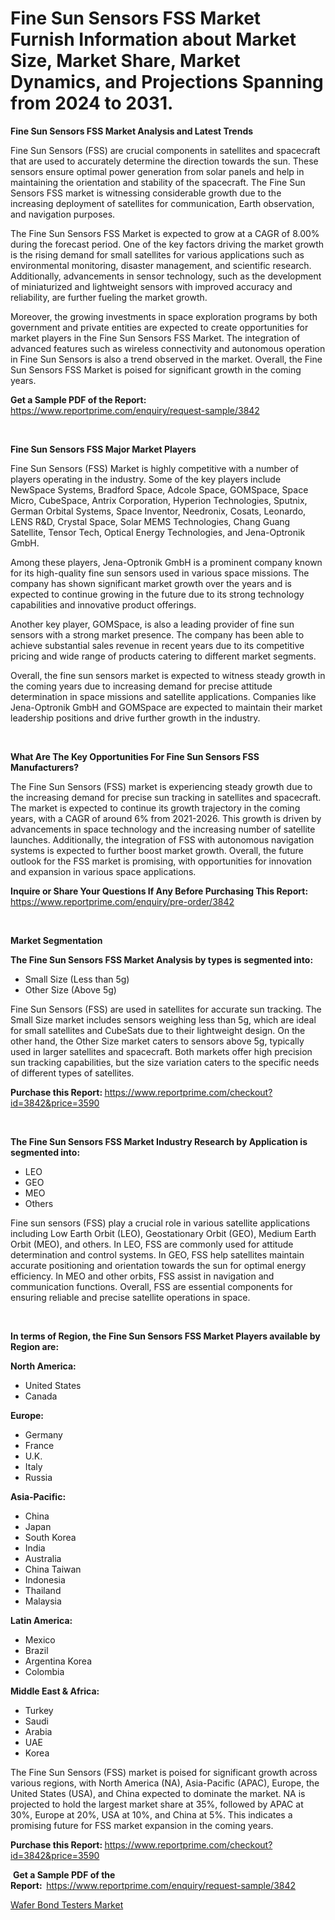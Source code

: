 <p><h1>Fine Sun Sensors FSS Market Furnish Information about Market Size, Market Share, Market Dynamics, and Projections Spanning from 2024 to 2031.</h1></p><p><strong>Fine Sun Sensors FSS Market Analysis and Latest Trends</strong></p>
<p><p>Fine Sun Sensors (FSS) are crucial components in satellites and spacecraft that are used to accurately determine the direction towards the sun. These sensors ensure optimal power generation from solar panels and help in maintaining the orientation and stability of the spacecraft. The Fine Sun Sensors FSS market is witnessing considerable growth due to the increasing deployment of satellites for communication, Earth observation, and navigation purposes.</p><p>The Fine Sun Sensors FSS Market is expected to grow at a CAGR of 8.00% during the forecast period. One of the key factors driving the market growth is the rising demand for small satellites for various applications such as environmental monitoring, disaster management, and scientific research. Additionally, advancements in sensor technology, such as the development of miniaturized and lightweight sensors with improved accuracy and reliability, are further fueling the market growth.</p><p>Moreover, the growing investments in space exploration programs by both government and private entities are expected to create opportunities for market players in the Fine Sun Sensors FSS Market. The integration of advanced features such as wireless connectivity and autonomous operation in Fine Sun Sensors is also a trend observed in the market. Overall, the Fine Sun Sensors FSS Market is poised for significant growth in the coming years.</p></p>
<p><strong>Get a Sample PDF of the Report:&nbsp;</strong> <a href="https://www.reportprime.com/enquiry/request-sample/3842">https://www.reportprime.com/enquiry/request-sample/3842</a></p>
<p>&nbsp;</p>
<p><strong>Fine Sun Sensors FSS Major Market Players</strong></p>
<p><p>Fine Sun Sensors (FSS) Market is highly competitive with a number of players operating in the industry. Some of the key players include NewSpace Systems, Bradford Space, Adcole Space, GOMSpace, Space Micro, CubeSpace, Antrix Corporation, Hyperion Technologies, Sputnix, German Orbital Systems, Space Inventor, Needronix, Cosats, Leonardo, LENS R&D, Crystal Space, Solar MEMS Technologies, Chang Guang Satellite, Tensor Tech, Optical Energy Technologies, and Jena-Optronik GmbH.</p><p>Among these players, Jena-Optronik GmbH is a prominent company known for its high-quality fine sun sensors used in various space missions. The company has shown significant market growth over the years and is expected to continue growing in the future due to its strong technology capabilities and innovative product offerings.</p><p>Another key player, GOMSpace, is also a leading provider of fine sun sensors with a strong market presence. The company has been able to achieve substantial sales revenue in recent years due to its competitive pricing and wide range of products catering to different market segments.</p><p>Overall, the fine sun sensors market is expected to witness steady growth in the coming years due to increasing demand for precise attitude determination in space missions and satellite applications. Companies like Jena-Optronik GmbH and GOMSpace are expected to maintain their market leadership positions and drive further growth in the industry.</p></p>
<p>&nbsp;</p>
<p><strong>What Are The Key Opportunities For Fine Sun Sensors FSS Manufacturers?</strong></p>
<p><p>The Fine Sun Sensors (FSS) market is experiencing steady growth due to the increasing demand for precise sun tracking in satellites and spacecraft. The market is expected to continue its growth trajectory in the coming years, with a CAGR of around 6% from 2021-2026. This growth is driven by advancements in space technology and the increasing number of satellite launches. Additionally, the integration of FSS with autonomous navigation systems is expected to further boost market growth. Overall, the future outlook for the FSS market is promising, with opportunities for innovation and expansion in various space applications.</p></p>
<p><strong>Inquire or Share Your Questions If Any Before Purchasing This Report:</strong> <a href="https://www.reportprime.com/enquiry/pre-order/3842">https://www.reportprime.com/enquiry/pre-order/3842</a></p>
<p>&nbsp;</p>
<p><strong>Market Segmentation</strong></p>
<p><strong>The Fine Sun Sensors FSS Market Analysis by types is segmented into:</strong></p>
<p><ul><li>Small Size (Less than 5g)</li><li>Other Size (Above 5g)</li></ul></p>
<p><p>Fine Sun Sensors (FSS) are used in satellites for accurate sun tracking. The Small Size market includes sensors weighing less than 5g, which are ideal for small satellites and CubeSats due to their lightweight design. On the other hand, the Other Size market caters to sensors above 5g, typically used in larger satellites and spacecraft. Both markets offer high precision sun tracking capabilities, but the size variation caters to the specific needs of different types of satellites.</p></p>
<p><strong>Purchase this Report:&nbsp;</strong><a href="https://www.reportprime.com/checkout?id=3842&price=3590">https://www.reportprime.com/checkout?id=3842&price=3590</a></p>
<p>&nbsp;</p>
<p><strong>The Fine Sun Sensors FSS Market Industry Research by Application is segmented into:</strong></p>
<p><ul><li>LEO</li><li>GEO</li><li>MEO</li><li>Others</li></ul></p>
<p><p>Fine sun sensors (FSS) play a crucial role in various satellite applications including Low Earth Orbit (LEO), Geostationary Orbit (GEO), Medium Earth Orbit (MEO), and others. In LEO, FSS are commonly used for attitude determination and control systems. In GEO, FSS help satellites maintain accurate positioning and orientation towards the sun for optimal energy efficiency. In MEO and other orbits, FSS assist in navigation and communication functions. Overall, FSS are essential components for ensuring reliable and precise satellite operations in space.</p></p>
<p>&nbsp;</p>
<p><strong>In terms of Region, the Fine Sun Sensors FSS Market Players available by Region are:</strong></p>
<p>
    <p> <strong> North America: </strong>
        <ul>
            <li>United States</li>
            <li>Canada</li>
        </ul>
        </p> 
    <p> <strong> Europe: </strong>
        <ul>
            <li>Germany</li>
            <li>France</li>
            <li>U.K.</li>
            <li>Italy</li>
            <li>Russia</li>
        </ul>
        </p> 
    <p> <strong> Asia-Pacific: </strong>
        <ul>
            <li>China</li>
            <li>Japan</li>
            <li>South Korea</li>
            <li>India</li>
            <li>Australia</li>
            <li>China Taiwan</li>
            <li>Indonesia</li>
            <li>Thailand</li>
            <li>Malaysia</li>
        </ul>
        </p> 
    <p> <strong> Latin America: </strong>
        <ul>
            <li>Mexico</li>
            <li>Brazil</li>
            <li>Argentina Korea</li>
            <li>Colombia</li>
        </ul>
        </p> 
    <p> <strong> Middle East & Africa: </strong>
        <ul>
            <li>Turkey</li>
            <li>Saudi</li>
            <li>Arabia</li>
            <li>UAE</li>
            <li>Korea</li>
        </ul>
    </p>
    </p>
<p><p>The Fine Sun Sensors (FSS) market is poised for significant growth across various regions, with North America (NA), Asia-Pacific (APAC), Europe, the United States (USA), and China expected to dominate the market. NA is projected to hold the largest market share at 35%, followed by APAC at 30%, Europe at 20%, USA at 10%, and China at 5%. This indicates a promising future for FSS market expansion in the coming years.</p></p>
<p><strong>Purchase this Report: </strong><a href="https://www.reportprime.com/checkout?id=3842&price=3590">https://www.reportprime.com/checkout?id=3842&price=3590</a></p>
<p>&nbsp;<strong>Get a Sample PDF of the Report:&nbsp;&nbsp;</strong><a href="https://www.reportprime.com/enquiry/request-sample/3842">https://www.reportprime.com/enquiry/request-sample/3842</a></p>
<p><strong></strong></p>
<p><p><a href="https://github.com/santosh758595/Market-Research-Report-List-4/blob/main/wafer-bond-testers-market.md">Wafer Bond Testers Market</a></p></p>